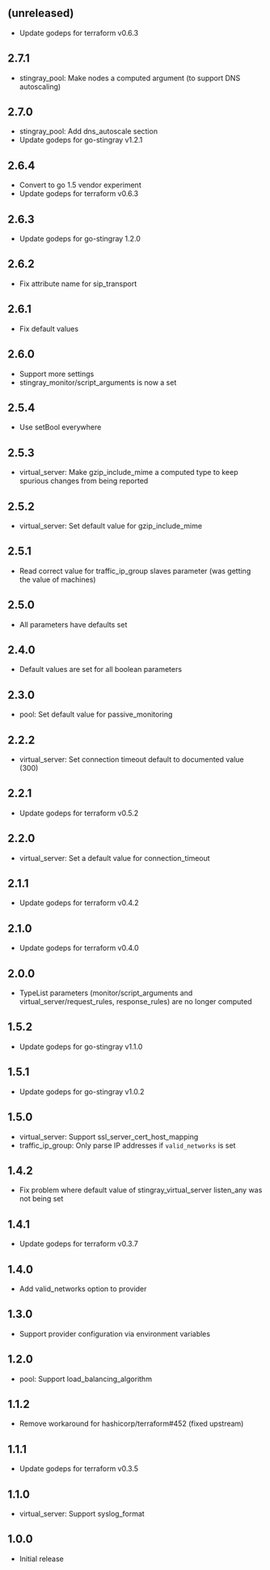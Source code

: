 ## (unreleased)

* Update godeps for terraform v0.6.3

## 2.7.1

* stingray_pool: Make nodes a computed argument (to support DNS autoscaling)

## 2.7.0

* stingray_pool: Add dns_autoscale section
* Update godeps for go-stingray v1.2.1

## 2.6.4

* Convert to go 1.5 vendor experiment
* Update godeps for terraform v0.6.3

## 2.6.3

* Update godeps for go-stingray 1.2.0

## 2.6.2

* Fix attribute name for sip_transport

## 2.6.1

* Fix default values

## 2.6.0

* Support more settings
* stingray_monitor/script_arguments is now a set

## 2.5.4

* Use setBool everywhere

## 2.5.3

* virtual_server: Make gzip_include_mime a computed type to keep
  spurious changes from being reported

## 2.5.2

* virtual_server: Set default value for gzip_include_mime

## 2.5.1

* Read correct value for traffic_ip_group slaves parameter (was
  getting the value of machines)

## 2.5.0

* All parameters have defaults set

## 2.4.0

* Default values are set for all boolean parameters

## 2.3.0

* pool: Set default value for passive_monitoring

## 2.2.2

* virtual_server: Set connection timeout default to documented value
  (300)

## 2.2.1

* Update godeps for terraform v0.5.2

## 2.2.0

* virtual_server: Set a default value for connection_timeout

## 2.1.1

* Update godeps for terraform v0.4.2

## 2.1.0

* Update godeps for terraform v0.4.0

## 2.0.0

* TypeList parameters (monitor/script_arguments and
  virtual_server/request_rules, response_rules) are no longer computed

## 1.5.2

* Update godeps for go-stingray v1.1.0

## 1.5.1

* Update godeps for go-stingray v1.0.2

## 1.5.0

* virtual_server: Support ssl_server_cert_host_mapping
* traffic_ip_group: Only parse IP addresses if `valid_networks` is set

## 1.4.2

* Fix problem where default value of stingray_virtual_server
  listen_any was not being set

## 1.4.1

* Update godeps for terraform v0.3.7

## 1.4.0

* Add valid_networks option to provider

## 1.3.0

* Support provider configuration via environment variables

## 1.2.0

* pool: Support load_balancing_algorithm

## 1.1.2

* Remove workaround for hashicorp/terraform#452 (fixed upstream)

## 1.1.1

* Update godeps for terraform v0.3.5

## 1.1.0

* virtual_server: Support syslog_format

## 1.0.0

 * Initial release
